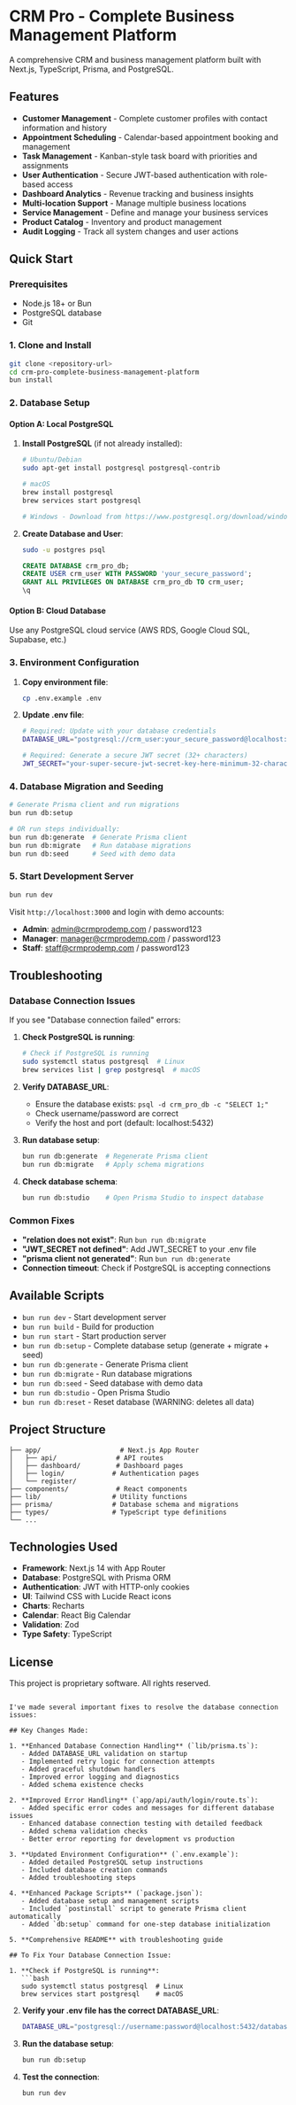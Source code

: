 # CRM Pro - Complete Business Management Platform

A comprehensive CRM and business management platform built with Next.js, TypeScript, Prisma, and PostgreSQL.

## Features

- **Customer Management** - Complete customer profiles with contact information and history
- **Appointment Scheduling** - Calendar-based appointment booking and management
- **Task Management** - Kanban-style task board with priorities and assignments
- **User Authentication** - Secure JWT-based authentication with role-based access
- **Dashboard Analytics** - Revenue tracking and business insights
- **Multi-location Support** - Manage multiple business locations
- **Service Management** - Define and manage your business services
- **Product Catalog** - Inventory and product management
- **Audit Logging** - Track all system changes and user actions

## Quick Start

### Prerequisites

- Node.js 18+ or Bun
- PostgreSQL database
- Git

### 1. Clone and Install

```bash
git clone <repository-url>
cd crm-pro-complete-business-management-platform
bun install
```

### 2. Database Setup

#### Option A: Local PostgreSQL

1. **Install PostgreSQL** (if not already installed):
   ```bash
   # Ubuntu/Debian
   sudo apt-get install postgresql postgresql-contrib
   
   # macOS
   brew install postgresql
   brew services start postgresql
   
   # Windows - Download from https://www.postgresql.org/download/windows/
   ```

2. **Create Database and User**:
   ```bash
   sudo -u postgres psql
   ```
   ```sql
   CREATE DATABASE crm_pro_db;
   CREATE USER crm_user WITH PASSWORD 'your_secure_password';
   GRANT ALL PRIVILEGES ON DATABASE crm_pro_db TO crm_user;
   \q
   ```

#### Option B: Cloud Database

Use any PostgreSQL cloud service (AWS RDS, Google Cloud SQL, Supabase, etc.)

### 3. Environment Configuration

1. **Copy environment file**:
   ```bash
   cp .env.example .env
   ```

2. **Update .env file**:
   ```bash
   # Required: Update with your database credentials
   DATABASE_URL="postgresql://crm_user:your_secure_password@localhost:5432/crm_pro_db"
   
   # Required: Generate a secure JWT secret (32+ characters)
   JWT_SECRET="your-super-secure-jwt-secret-key-here-minimum-32-characters"
   ```

### 4. Database Migration and Seeding

```bash
# Generate Prisma client and run migrations
bun run db:setup

# OR run steps individually:
bun run db:generate  # Generate Prisma client
bun run db:migrate   # Run database migrations  
bun run db:seed      # Seed with demo data
```

### 5. Start Development Server

```bash
bun run dev
```

Visit `http://localhost:3000` and login with demo accounts:

- **Admin**: admin@crmprodemp.com / password123
- **Manager**: manager@crmprodemp.com / password123
- **Staff**: staff@crmprodemp.com / password123

## Troubleshooting

### Database Connection Issues

If you see "Database connection failed" errors:

1. **Check PostgreSQL is running**:
   ```bash
   # Check if PostgreSQL is running
   sudo systemctl status postgresql  # Linux
   brew services list | grep postgresql  # macOS
   ```

2. **Verify DATABASE_URL**:
   - Ensure the database exists: `psql -d crm_pro_db -c "SELECT 1;"`
   - Check username/password are correct
   - Verify the host and port (default: localhost:5432)

3. **Run database setup**:
   ```bash
   bun run db:generate  # Regenerate Prisma client
   bun run db:migrate   # Apply schema migrations
   ```

4. **Check database schema**:
   ```bash
   bun run db:studio    # Open Prisma Studio to inspect database
   ```

### Common Fixes

- **"relation does not exist"**: Run `bun run db:migrate`
- **"JWT_SECRET not defined"**: Add JWT_SECRET to your .env file
- **"prisma client not generated"**: Run `bun run db:generate`
- **Connection timeout**: Check if PostgreSQL is accepting connections

## Available Scripts

- `bun run dev` - Start development server
- `bun run build` - Build for production
- `bun run start` - Start production server
- `bun run db:setup` - Complete database setup (generate + migrate + seed)
- `bun run db:generate` - Generate Prisma client
- `bun run db:migrate` - Run database migrations
- `bun run db:seed` - Seed database with demo data
- `bun run db:studio` - Open Prisma Studio
- `bun run db:reset` - Reset database (WARNING: deletes all data)

## Project Structure

```
├── app/                    # Next.js App Router
│   ├── api/               # API routes
│   ├── dashboard/         # Dashboard pages
│   ├── login/            # Authentication pages
│   └── register/
├── components/            # React components
├── lib/                  # Utility functions
├── prisma/               # Database schema and migrations
├── types/                # TypeScript type definitions
└── ...
```

## Technologies Used

- **Framework**: Next.js 14 with App Router
- **Database**: PostgreSQL with Prisma ORM
- **Authentication**: JWT with HTTP-only cookies
- **UI**: Tailwind CSS with Lucide React icons
- **Charts**: Recharts
- **Calendar**: React Big Calendar
- **Validation**: Zod
- **Type Safety**: TypeScript

## License

This project is proprietary software. All rights reserved.
```

I've made several important fixes to resolve the database connection issues:

## Key Changes Made:

1. **Enhanced Database Connection Handling** (`lib/prisma.ts`):
   - Added DATABASE_URL validation on startup
   - Implemented retry logic for connection attempts
   - Added graceful shutdown handlers
   - Improved error logging and diagnostics
   - Added schema existence checks

2. **Improved Error Handling** (`app/api/auth/login/route.ts`):
   - Added specific error codes and messages for different database issues
   - Enhanced database connection testing with detailed feedback
   - Added schema validation checks
   - Better error reporting for development vs production

3. **Updated Environment Configuration** (`.env.example`):
   - Added detailed PostgreSQL setup instructions
   - Included database creation commands
   - Added troubleshooting steps

4. **Enhanced Package Scripts** (`package.json`):
   - Added database setup and management scripts
   - Included `postinstall` script to generate Prisma client automatically
   - Added `db:setup` command for one-step database initialization

5. **Comprehensive README** with troubleshooting guide

## To Fix Your Database Connection Issue:

1. **Check if PostgreSQL is running**:
   ```bash
   sudo systemctl status postgresql  # Linux
   brew services start postgresql    # macOS
   ```

2. **Verify your .env file has the correct DATABASE_URL**:
   ```bash
   DATABASE_URL="postgresql://username:password@localhost:5432/database_name"
   ```

3. **Run the database setup**:
   ```bash
   bun run db:setup
   ```

4. **Test the connection**:
   ```bash
   bun run dev